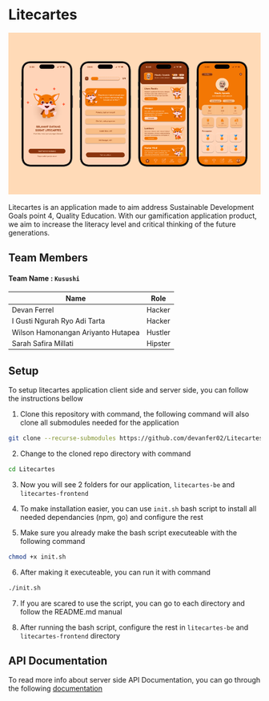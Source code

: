# Litecartes

![mockup](./public/mockup.png)

Litecartes is an application made to aim address Sustainable Development Goals point 4, Quality Education. With our gamification application product, we aim to increase the literacy level and critical thinking of the future generations.

## Team Members
#### Team Name : ```Kusushi```

Name | Role
-- |--
Devan Ferrel | Hacker
I Gusti Ngurah Ryo Adi Tarta | Hacker
Wilson Hamonangan Ariyanto Hutapea  | Hustler
Sarah Safira Millati | Hipster

## Setup
To setup litecartes application client side and server side, you can follow the instructions bellow

1. Clone this repository with command, the following command will also clone all submodules needed for the application
```zsh
git clone --recurse-submodules https://github.com/devanfer02/Litecartes.git
```

2. Change to the cloned repo directory with command
```zsh
cd Litecartes
```

3. Now you will see 2 folders for our application, ```litecartes-be``` and ```litecartes-frontend```

4. To make installation easier, you can use ```init.sh``` bash script to install all needed dependancies (npm, go) and configure the rest

5. Make sure you already make the bash script executeable with the following command 
```zsh
chmod +x init.sh
```

6. After making it executeable, you can run it with command
```zsh
./init.sh
```

7. If you are scared to use the script, you can go to each directory and follow the README.md manual

8. After running the bash script, configure the rest in ```litecartes-be``` and ```litecartes-frontend``` directory

## API Documentation
To read more info about server side API Documentation, you can go through the following [documentation](./litecartes-be/docs/DOCUMENTATION.md)

